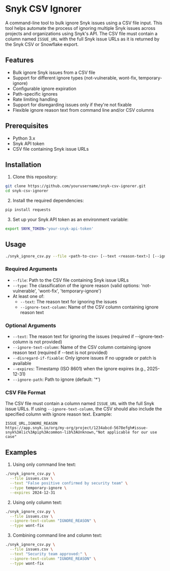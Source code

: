 # Snyk CSV Ignorer

A command-line tool to bulk ignore Snyk issues using a CSV file input. This tool helps automate the process of ignoring multiple Snyk issues across projects and organizations using Snyk's API. The CSV file must contain a column named `ISSUE_URL` with the full Snyk issue URLs as it is returned by the Snyk CSV or Snowflake export.

## Features

- Bulk ignore Snyk issues from a CSV file
- Support for different ignore types (not-vulnerable, wont-fix, temporary-ignore)
- Configurable ignore expiration
- Path-specific ignores
- Rate limiting handling
- Support for disregarding issues only if they're not fixable
- Flexible ignore reason text from command line and/or CSV columns

## Prerequisites

- Python 3.x
- Snyk API token
- CSV file containing Snyk issue URLs

## Installation

1. Clone this repository:
```bash
git clone https://github.com/yourusername/snyk-csv-ignorer.git
cd snyk-csv-ignorer
```

2. Install the required dependencies:
```bash
pip install requests
```

3. Set up your Snyk API token as an environment variable:
```bash
export SNYK_TOKEN='your-snyk-api-token'
```

## Usage

```bash
./snyk_ignore_csv.py --file <path-to-csv> [--text <reason-text>] [--ignore-text-column <column-name>] --type <ignore-type> [options]
```

### Required Arguments

- `--file`: Path to the CSV file containing Snyk issue URLs
- `--type`: The classification of the ignore reason (valid options: 'not-vulnerable', 'wont-fix', 'temporary-ignore')
- At least one of:
  - `--text`: The reason text for ignoring the issues
  - `--ignore-text-column`: Name of the CSV column containing ignore reason text

### Optional Arguments

- `--text`: The reason text for ignoring the issues (required if --ignore-text-column is not provided)
- `--ignore-text-column`: Name of the CSV column containing ignore reason text (required if --text is not provided)
- `--disregard-if-fixable`: Only ignore issues if no upgrade or patch is available
- `--expires`: Timestamp (ISO 8601) when the ignore expires (e.g., 2025-12-31)
- `--ignore-path`: Path to ignore (default: '*')

### CSV File Format

The CSV file must contain a column named `ISSUE_URL` with the full Snyk issue URLs. If using `--ignore-text-column`, the CSV should also include the specified column with ignore reason text. Example:

```csv
ISSUE_URL,IGNORE_REASON
https://app.snyk.io/org/my-org/project/1234abcd-5678efgh#issue-snyk%3Alic%3Apip%3Acommon-lib%3AUnknown,"Not applicable for our use case"
```

## Examples

1. Using only command line text:
```bash
./snyk_ignore_csv.py \
  --file issues.csv \
  --text "False positive confirmed by security team" \
  --type temporary-ignore \
  --expires 2024-12-31
```

2. Using only column text:
```bash
./snyk_ignore_csv.py \
  --file issues.csv \
  --ignore-text-column "IGNORE_REASON" \
  --type wont-fix
```

3. Combining command line and column text:
```bash
./snyk_ignore_csv.py \
  --file issues.csv \
  --text "Security team approved:" \
  --ignore-text-column "IGNORE_REASON" \
  --type wont-fix
```

